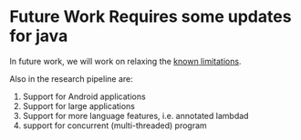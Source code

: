 # Future Work **Requires some updates for java**

In future work, we will work on relaxing the [known limitations](#limitations).

Also in the research pipeline are:
  
1. Support for Android applications
2. Support for large applications
3. Support for more language features, i.e. annotated lambdad
4. support for concurrent (multi-threaded) program
   

